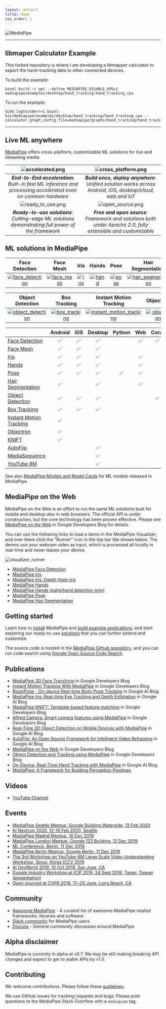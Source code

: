 ```yaml
---
layout: default
title: Home
nav_order: 1
---
```


![MediaPipe](docs/images/mediapipe_small.png)

---

## libmaper Calculator Example

This forked repository is where I am developing a libmapper calculator to export the hand-tracking data to other connected devices.

To build the example:

```
bazel build -c opt --define MEDIAPIPE_DISABLE_GPU=1 mediapipe/examples/desktop/hand_tracking:hand_tracking_cpu
```

To run the example:

```
GLOG_logtostderr=1 bazel-bin/mediapipe/examples/desktop/hand_tracking/hand_tracking_cpu --calculator_graph_config_file=mediapipe/graphs/hand_tracking/hand_tracking_desktop_live.pbtxt
```

---

## Live ML anywhere

[MediaPipe](https://google.github.io/mediapipe/) offers cross-platform, customizable
ML solutions for live and streaming media.

|                             ![accelerated.png](docs/images/accelerated_small.png)                              |                          ![cross_platform.png](docs/images/cross_platform_small.png)                           |
| :------------------------------------------------------------------------------------------------------------: | :------------------------------------------------------------------------------------------------------------: |
| **_End-to-End acceleration_**: _Built-in fast ML inference and processing accelerated even on common hardware_ |  **_Build once, deploy anywhere_**: _Unified solution works across Android, iOS, desktop/cloud, web and IoT_   |
|                            ![ready_to_use.png](docs/images/ready_to_use_small.png)                             |                             ![open_source.png](docs/images/open_source_small.png)                              |
|      **_Ready-to-use solutions_**: _Cutting-edge ML solutions demonstrating full power of the framework_       | **_Free and open source_**: _Framework and solutions both under Apache 2.0, fully extensible and customizable_ |

## ML solutions in MediaPipe

|                                                              Face Detection                                                               |                                                         Face Mesh                                                          |                                                         Iris                                                         |                                                         Hands                                                         |                                                         Pose                                                         |                                                                 Hair Segmentation                                                                  |
| :---------------------------------------------------------------------------------------------------------------------------------------: | :------------------------------------------------------------------------------------------------------------------------: | :------------------------------------------------------------------------------------------------------------------: | :-------------------------------------------------------------------------------------------------------------------: | :------------------------------------------------------------------------------------------------------------------: | :------------------------------------------------------------------------------------------------------------------------------------------------: |
| [![face_detection](docs/images/mobile/face_detection_android_gpu_small.gif)](https://google.github.io/mediapipe/solutions/face_detection) | [![face_mesh](docs/images/mobile/face_mesh_android_gpu_small.gif)](https://google.github.io/mediapipe/solutions/face_mesh) | [![iris](docs/images/mobile/iris_tracking_android_gpu_small.gif)](https://google.github.io/mediapipe/solutions/iris) | [![hand](docs/images/mobile/hand_tracking_android_gpu_small.gif)](https://google.github.io/mediapipe/solutions/hands) | [![pose](docs/images/mobile/pose_tracking_android_gpu_small.gif)](https://google.github.io/mediapipe/solutions/pose) | [![hair_segmentation](docs/images/mobile/hair_segmentation_android_gpu_small.gif)](https://google.github.io/mediapipe/solutions/hair_segmentation) |

|                                                                Object Detection                                                                 |                                                              Box Tracking                                                              |                                                                     Instant Motion Tracking                                                                      |                                                            Objectron                                                             |                                                           KNIFT                                                            |
| :---------------------------------------------------------------------------------------------------------------------------------------------: | :------------------------------------------------------------------------------------------------------------------------------------: | :--------------------------------------------------------------------------------------------------------------------------------------------------------------: | :------------------------------------------------------------------------------------------------------------------------------: | :------------------------------------------------------------------------------------------------------------------------: |
| [![object_detection](docs/images/mobile/object_detection_android_gpu_small.gif)](https://google.github.io/mediapipe/solutions/object_detection) | [![box_tracking](docs/images/mobile/object_tracking_android_gpu_small.gif)](https://google.github.io/mediapipe/solutions/box_tracking) | [![instant_motion_tracking](docs/images/mobile/instant_motion_tracking_android_small.gif)](https://google.github.io/mediapipe/solutions/instant_motion_tracking) | [![objectron](docs/images/mobile/objectron_chair_android_gpu_small.gif)](https://google.github.io/mediapipe/solutions/objectron) | [![knift](docs/images/mobile/template_matching_android_cpu_small.gif)](https://google.github.io/mediapipe/solutions/knift) |

<!-- []() in the first cell is needed to preserve table formatting in GitHub Pages. -->
<!-- Whenever this table is updated, paste a copy to solutions/solutions.md. -->

| []()                                                                                            | Android | iOS | Desktop | Python | Web | Coral |
| :---------------------------------------------------------------------------------------------- | :-----: | :-: | :-----: | :----: | :-: | :---: |
| [Face Detection](https://google.github.io/mediapipe/solutions/face_detection)                   |   ✅    | ✅  |   ✅    |        | ✅  |  ✅   |
| [Face Mesh](https://google.github.io/mediapipe/solutions/face_mesh)                             |   ✅    | ✅  |   ✅    |        |     |
| [Iris](https://google.github.io/mediapipe/solutions/iris)                                       |   ✅    | ✅  |   ✅    |        | ✅  |
| [Hands](https://google.github.io/mediapipe/solutions/hands)                                     |   ✅    | ✅  |   ✅    |        | ✅  |
| [Pose](https://google.github.io/mediapipe/solutions/pose)                                       |   ✅    | ✅  |   ✅    |   ✅   | ✅  |
| [Hair Segmentation](https://google.github.io/mediapipe/solutions/hair_segmentation)             |   ✅    |     |   ✅    |        | ✅  |
| [Object Detection](https://google.github.io/mediapipe/solutions/object_detection)               |   ✅    | ✅  |   ✅    |        |     |  ✅   |
| [Box Tracking](https://google.github.io/mediapipe/solutions/box_tracking)                       |   ✅    | ✅  |   ✅    |        |     |
| [Instant Motion Tracking](https://google.github.io/mediapipe/solutions/instant_motion_tracking) |   ✅    |     |         |        |     |
| [Objectron](https://google.github.io/mediapipe/solutions/objectron)                             |   ✅    |     |         |        |     |
| [KNIFT](https://google.github.io/mediapipe/solutions/knift)                                     |   ✅    |     |         |        |     |
| [AutoFlip](https://google.github.io/mediapipe/solutions/autoflip)                               |         |     |   ✅    |        |     |
| [MediaSequence](https://google.github.io/mediapipe/solutions/media_sequence)                    |         |     |   ✅    |        |     |
| [YouTube 8M](https://google.github.io/mediapipe/solutions/youtube_8m)                           |         |     |   ✅    |        |     |

See also
[MediaPipe Models and Model Cards](https://google.github.io/mediapipe/solutions/models)
for ML models released in MediaPipe.

## MediaPipe on the Web

MediaPipe on the Web is an effort to run the same ML solutions built for mobile
and desktop also in web browsers. The official API is under construction, but
the core technology has been proven effective. Please see
[MediaPipe on the Web](https://developers.googleblog.com/2020/01/mediapipe-on-web.html)
in Google Developers Blog for details.

You can use the following links to load a demo in the MediaPipe Visualizer, and
over there click the "Runner" icon in the top bar like shown below. The demos
use your webcam video as input, which is processed all locally in real-time and
never leaves your device.

![visualizer_runner](docs/images/visualizer_runner.png)

- [MediaPipe Face Detection](https://viz.mediapipe.dev/demo/face_detection)
- [MediaPipe Iris](https://viz.mediapipe.dev/demo/iris_tracking)
- [MediaPipe Iris: Depth-from-Iris](https://viz.mediapipe.dev/demo/iris_depth)
- [MediaPipe Hands](https://viz.mediapipe.dev/demo/hand_tracking)
- [MediaPipe Hands (palm/hand detection only)](https://viz.mediapipe.dev/demo/hand_detection)
- [MediaPipe Pose](https://viz.mediapipe.dev/demo/pose_tracking)
- [MediaPipe Hair Segmentation](https://viz.mediapipe.dev/demo/hair_segmentation)

## Getting started

Learn how to [install](https://google.github.io/mediapipe/getting_started/install)
MediaPipe and
[build example applications](https://google.github.io/mediapipe/getting_started/building_examples),
and start exploring our ready-to-use
[solutions](https://google.github.io/mediapipe/solutions/solutions) that you can
further extend and customize.

The source code is hosted in the
[MediaPipe Github repository](https://github.com/google/mediapipe), and you can
run code search using
[Google Open Source Code Search](https://cs.opensource.google/mediapipe/mediapipe).

## Publications

- [MediaPipe 3D Face Transform](https://developers.googleblog.com/2020/09/mediapipe-3d-face-transform.html)
  in Google Developers Blog
- [Instant Motion Tracking With MediaPipe](https://developers.googleblog.com/2020/08/instant-motion-tracking-with-mediapipe.html)
  in Google Developers Blog
- [BlazePose - On-device Real-time Body Pose Tracking](https://ai.googleblog.com/2020/08/on-device-real-time-body-pose-tracking.html)
  in Google AI Blog
- [MediaPipe Iris: Real-time Eye Tracking and Depth Estimation](https://ai.googleblog.com/2020/08/mediapipe-iris-real-time-iris-tracking.html)
  in Google AI Blog
- [MediaPipe KNIFT: Template-based feature matching](https://developers.googleblog.com/2020/04/mediapipe-knift-template-based-feature-matching.html)
  in Google Developers Blog
- [Alfred Camera: Smart camera features using MediaPipe](https://developers.googleblog.com/2020/03/alfred-camera-smart-camera-features-using-mediapipe.html)
  in Google Developers Blog
- [Real-Time 3D Object Detection on Mobile Devices with MediaPipe](https://ai.googleblog.com/2020/03/real-time-3d-object-detection-on-mobile.html)
  in Google AI Blog
- [AutoFlip: An Open Source Framework for Intelligent Video Reframing](https://ai.googleblog.com/2020/02/autoflip-open-source-framework-for.html)
  in Google AI Blog
- [MediaPipe on the Web](https://developers.googleblog.com/2020/01/mediapipe-on-web.html)
  in Google Developers Blog
- [Object Detection and Tracking using MediaPipe](https://developers.googleblog.com/2019/12/object-detection-and-tracking-using-mediapipe.html)
  in Google Developers Blog
- [On-Device, Real-Time Hand Tracking with MediaPipe](https://ai.googleblog.com/2019/08/on-device-real-time-hand-tracking-with.html)
  in Google AI Blog
- [MediaPipe: A Framework for Building Perception Pipelines](https://arxiv.org/abs/1906.08172)

## Videos

- [YouTube Channel](https://www.youtube.com/c/MediaPipe)

## Events

- [MediaPipe Seattle Meetup, Google Building Waterside, 13 Feb 2020](https://mediapipe.page.link/seattle2020)
- [AI Nextcon 2020, 12-16 Feb 2020, Seattle](http://aisea20.xnextcon.com/)
- [MediaPipe Madrid Meetup, 16 Dec 2019](https://www.meetup.com/Madrid-AI-Developers-Group/events/266329088/)
- [MediaPipe London Meetup, Google 123 Building, 12 Dec 2019](https://www.meetup.com/London-AI-Tech-Talk/events/266329038)
- [ML Conference, Berlin, 11 Dec 2019](https://mlconference.ai/machine-learning-advanced-development/mediapipe-building-real-time-cross-platform-mobile-web-edge-desktop-video-audio-ml-pipelines/)
- [MediaPipe Berlin Meetup, Google Berlin, 11 Dec 2019](https://www.meetup.com/Berlin-AI-Tech-Talk/events/266328794/)
- [The 3rd Workshop on YouTube-8M Large Scale Video Understanding Workshop,
  Seoul, Korea ICCV
  2019](https://research.google.com/youtube8m/workshop2019/index.html)
- [AI DevWorld 2019, 10 Oct 2019, San Jose, CA](https://aidevworld.com)
- [Google Industry Workshop at ICIP 2019, 24 Sept 2019, Taipei, Taiwan](http://2019.ieeeicip.org/?action=page4&id=14#Google)
  ([presentation](https://docs.google.com/presentation/d/e/2PACX-1vRIBBbO_LO9v2YmvbHHEt1cwyqH6EjDxiILjuT0foXy1E7g6uyh4CesB2DkkEwlRDO9_lWfuKMZx98T/pub?start=false&loop=false&delayms=3000&slide=id.g556cc1a659_0_5))
- [Open sourced at CVPR 2019, 17~20 June, Long Beach, CA](https://sites.google.com/corp/view/perception-cv4arvr/mediapipe)

## Community

- [Awesome MediaPipe](https://mediapipe.org) - A curated list of awesome
  MediaPipe related frameworks, libraries and software
- [Slack community](https://mediapipe.page.link/joinslack) for MediaPipe users
- [Discuss](https://groups.google.com/forum/#!forum/mediapipe) - General
  community discussion around MediaPipe

## Alpha disclaimer

MediaPipe is currently in alpha at v0.7. We may be still making breaking API
changes and expect to get to stable APIs by v1.0.

## Contributing

We welcome contributions. Please follow these
[guidelines](https://github.com/google/mediapipe/blob/master/CONTRIBUTING.md).

We use GitHub issues for tracking requests and bugs. Please post questions to
the MediaPipe Stack Overflow with a `mediapipe` tag.

```

```
